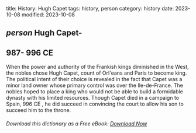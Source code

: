 title: History: Hugh Capet
tags: history, person
category: history
date: 2023-10-08
modified: 2023-10-08

## _person_  Hugh Capet-
  987-
996 CE
-
When the power and authority of
the Frankish kings diminished in the West, the nobles chose Hugh
Capet, count of Orl\'eans and Paris to become king.  The political
intent of their choice is revealed in the fact that Capet was a minor
land owner whose primary control was over the Ile-de-France.   The
nobles hoped to place a king who would not be able to build a
formidable dynasty with his limited resources.
Though Capet died in a campaign to Spain,   996 CE
, he did
succeed in convincing the court to allow his son to succeed him to the
throne.


###### Download *this* dictionary as a Free eBook: [Download Now]({static}static/SerfHistoryDictionary.pdf)

